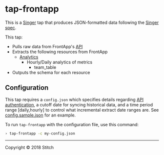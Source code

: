 # tap-frontapp

This is a [Singer](https://singer.io) tap that produces JSON-formatted data following the [Singer spec](https://github.com/singer-io/getting-started/blob/master/SPEC.md).

This tap:

- Pulls raw data from FrontApp's [API](https://dev.frontapp.com/)
- Extracts the following resources from FrontApp
  - [Analytics](https://api2.frontapp.com/analytics)
      - Hourly/Daily analytics of metrics
          - team_table
- Outputs the schema for each resource

## Configuration

This tap requires a `config.json` which specifies details regarding [API authentication](https://dev.frontapp.com/#authentication), a cutoff date for syncing historical data, and a time period range [daily,hourly] to control what incremental extract date ranges are. See [config.sample.json](config.sample.json) for an example.

To run `tap-frontapp` with the configuration file, use this command:

```bash
› tap-frontapp -c my-config.json
```

---

Copyright &copy; 2018 Stitch
